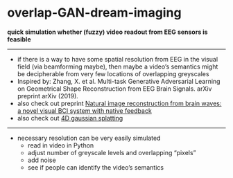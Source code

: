 # overlap-GAN-dream-imaging
**quick simulation whether (fuzzy) video readout from EEG sensors is feasible**   

---

- if there is a way to have some spatial resolution from EEG in the visual field (via beamforming maybe), then maybe a video’s semantics might be decipherable from very few locations of overlapping greyscales
- Inspired by: Zhang, X. et al. Multi-task Generative Adversarial Learning on Geometrical Shape Reconstruction from EEG Brain Signals. arXiv preprint arXiv (2019).
- also check out preprint [Natural image reconstruction from brain waves: a novel visual BCI system with native feedback](https://www.biorxiv.org/content/10.1101/787101v3)
- also check out [4D gaussian splatting](https://guanjunwu.github.io/4dgs/)

---

- necessary resolution can be very easily simulated
	- read in video in Python
	- adjust number of greyscale levels and overlapping “pixels”
	- add noise
	- see if people can identify the video’s semantics
